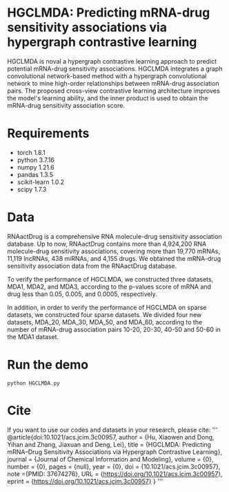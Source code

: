 # HGCLMDA: Predicting mRNA-drug sensitivity associations via hypergraph contrastive learning
HGCLMDA is noval a hypergraph contrastive learning approach to predict potential mRNA-drug sensitivity associations. HGCLMDA integrates a graph convolutional network-based method with a hypergraph convolutional network to mine high-order relationships between mRNA-drug association pairs. The proposed cross-view contrastive learning architecture improves the model's learning ability, and the inner product is used to obtain the mRNA-drug sensitivity association score.
# Requirements
- torch 1.8.1
- python 3.7.16
- numpy 1.21.6
- pandas 1.3.5
- scikit-learn 1.0.2
- scipy 1.7.3
# Data
RNAactDrug is a comprehensive RNA molecule-drug sensitivity association database. Up to now, RNAactDrug contains more than 4,924,200 RNA molecule-drug sensitivity associations, covering more than 19,770 mRNAs, 11,119 lncRNAs, 438 miRNAs, and 4,155 drugs. We obtained the mRNA-drug sensitivity association data from the RNAactDrug database. 

To verify the performance of HGCLMDA, we constructed three datasets, MDA1, MDA2, and MDA3, according to the p-values score of mRNA and drug less than 0.05, 0.005, and 0.0005, respectively.

In addition, in order to verify the performance of HGCLMDA on sparse datasets, we constructed four sparse datasets. We divided four new datasets, MDA_20, MDA_30, MDA_50, and MDA_60, according to the number of mRNA-drug association pairs 10-20, 20-30, 40-50 and 50-60 in the MDA1 dataset.

# Run the demo
```
python HGCLMDA.py
```

# Cite
If you want to use our codes and datasets in your research, please cite:
'''
@article{doi:10.1021/acs.jcim.3c00957,
  author = {Hu, Xiaowen and Dong, Yihan and Zhang, Jiaxuan and Deng, Lei},
  title = {HGCLMDA: Predicting mRNA–Drug Sensitivity Associations via Hypergraph Contrastive Learning},
  journal = {Journal of Chemical Information and Modeling},
  volume = {0},
  number = {0},
  pages = {null},
  year = {0},
  doi = {10.1021/acs.jcim.3c00957},
  note ={PMID: 37674276},
  URL = {https://doi.org/10.1021/acs.jcim.3c00957},
  eprint = {https://doi.org/10.1021/acs.jcim.3c00957}
}
'''
